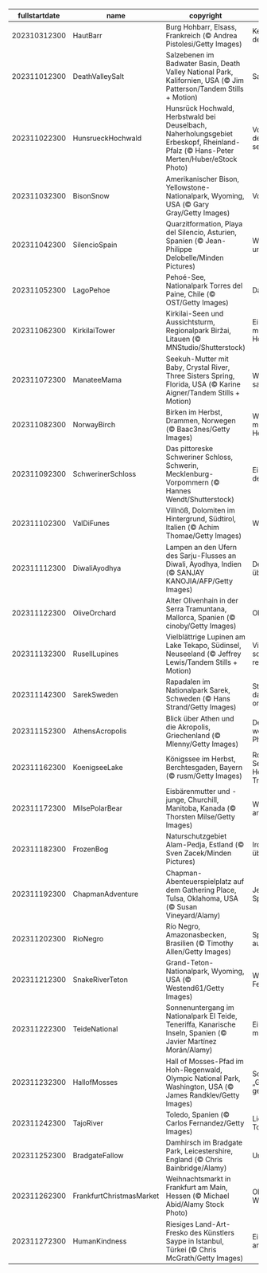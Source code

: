 |fullstartdate|name|copyright|title|image|
|--|--|--|--|--|
202310312300|HautBarr|Burg Hohbarr, Elsass, Frankreich (© Andrea Pistolesi/Getty Images)|Kennen Sie das „Auge des Elsass“?|![](/de-DE/2023/11/202310312300HautBarr.jpg)|
202311012300|DeathValleySalt|Salzebenen im Badwater Basin, Death Valley National Park, Kalifornien, USA (© Jim Patterson/Tandem Stills + Motion)|Salz, Sonne und Sand|![](/de-DE/2023/11/202311012300DeathValleySalt.jpg)|
202311022300|HunsrueckHochwald|Hunsrück Hochwald, Herbstwald bei Deuselbach, Naherholungsgebiet Erbeskopf, Rheinland-Pfalz (© Hans-Peter Merten/Huber/eStock Photo)|Vor lauter Bäumen den Wald nicht mehr sehen?|![](/de-DE/2023/11/202311022300HunsrueckHochwald.jpg)|
202311032300|BisonSnow|Amerikanischer Bison, Yellowstone-Nationalpark, Wyoming, USA (© Gary Gray/Getty Images)|Vorsicht Bullies|![](/de-DE/2023/11/202311032300BisonSnow.jpg)|
202311042300|SilencioSpain|Quarzitformation, Playa del Silencio, Asturien, Spanien (© Jean-Philippe Delobelle/Minden Pictures)|Wahrlich ein stiller und ruhiger Ort|![](/de-DE/2023/11/202311042300SilencioSpain.jpg)|
202311052300|LagoPehoe|Pehoé-See, Nationalpark Torres del Paine, Chile (© OST/Getty Images)|Das Licht sehen!|![](/de-DE/2023/11/202311052300LagoPehoe.jpg)|
202311062300|KirkilaiTower|Kirkilai-Seen und Aussichtsturm, Regionalpark Biržai, Litauen (© MNStudio/Shutterstock)​|Ein grünes Paradies mit eigenem Holzmond!|![](/de-DE/2023/11/202311062300KirkilaiTower.jpg)|
202311072300|ManateeMama|Seekuh-Mutter mit Baby, Crystal River, Three Sisters Spring, Florida, USA (© Karine Aigner/Tandem Stills + Motion)|Was sind das für sanfte Tiere?|![](/de-DE/2023/11/202311072300ManateeMama.jpg)|
202311082300|NorwayBirch|Birken im Herbst, Drammen, Norwegen (© Baac3nes/Getty Images)|Warme, melancholische Herbsttöne|![](/de-DE/2023/11/202311082300NorwayBirch.jpg)|
202311092300|SchwerinerSchloss|Das pittoreske Schweriner Schloss, Schwerin, Mecklenburg-Vorpommern (© Hannes Wendt/Shutterstock)|Ein Schloss wie aus dem Märchen|![](/de-DE/2023/11/202311092300SchwerinerSchloss.jpg)|
202311102300|ValDiFunes|Villnöß, Dolomiten im Hintergrund, Südtirol, Italien (© Achim Thomae/Getty Images)|Wie im Bilderbuch!|![](/de-DE/2023/11/202311102300ValDiFunes.jpg)|
202311112300|DiwaliAyodhya|Lampen an den Ufern des Sarju-Flusses an Diwali, Ayodhya, Indien (© SANJAY KANOJIA/AFP/Getty Images)|Der Sieg des Guten über das Böse|![](/de-DE/2023/11/202311112300DiwaliAyodhya.jpg)|
202311122300|OliveOrchard|Alter Olivenhain in der Serra Tramuntana, Mallorca, Spanien (© cinoby/Getty Images)|Olivenoase|![](/de-DE/2023/11/202311122300OliveOrchard.jpg)|
202311132300|RusellLupines|Vielblättrige Lupinen am Lake Tekapo, Südinsel, Neuseeland (© Jeffrey Lewis/Tandem Stills + Motion)|Vielblättrige Lupinen, soweit das Auge reicht!|![](/de-DE/2023/11/202311132300RusellLupines.jpg)|
202311142300|SarekSweden|Rapadalen im Nationalpark Sarek, Schweden (© Hans Strand/Getty Images)|Stellen Sie sich mal das Echo vor, or, or, or|![](/de-DE/2023/11/202311142300SarekSweden.jpg)|
202311152300|AthensAcropolis|Blick über Athen und die Akropolis, Griechenland (© Mlenny/Getty Images)|Der Geburtsort der westlichen Philosophie|![](/de-DE/2023/11/202311152300AthensAcropolis.jpg)|
202311162300|KoenigseeLake|Königssee im Herbst, Berchtesgaden, Bayern (© rusm/Getty Images)|Rote Bäume, klarer See, in meinem Herbst, da sprießen Träume!|![](/de-DE/2023/11/202311162300KoenigseeLake.jpg)|
202311172300|MilsePolarBear|Eisbärenmutter und -junge, Churchill, Manitoba, Kanada (© Thorsten Milse/Getty Images)|Warme Umarmungen an einem kalten Ort|![](/de-DE/2023/11/202311172300MilsePolarBear.jpg)|
202311182300|FrozenBog|Naturschutzgebiet Alam-Pedja, Estland (© Sven Zacek/Minden Pictures)|Irdisch oder überirdisch?|![](/de-DE/2023/11/202311182300FrozenBog.jpg)|
202311192300|ChapmanAdventure|Chapman-Abenteuerspielplatz auf dem Gathering Place, Tulsa, Oklahoma, USA (© Susan Vineyard/Alamy)|Jeder Tag ist ein Spieltag!|![](/de-DE/2023/11/202311192300ChapmanAdventure.jpg)|
202311202300|RioNegro|Río Negro, Amazonasbecken, Brasilien (© Timothy Allen/Getty Images)|Spieglein Spieglein auf dem Wasser|![](/de-DE/2023/11/202311202300RioNegro.jpg)|
202311212300|SnakeRiverTeton|Grand-Teton-Nationalpark, Wyoming, USA (© Westend61/Getty Images)|Weiße Berge in weiter Ferne!|![](/de-DE/2023/11/202311212300SnakeRiverTeton.jpg)|
202311222300|TeideNational|Sonnenuntergang im Nationalpark El Teide, Teneriffa, Kanarische Inseln, Spanien (© Javier Martínez Morán/Alamy)|Ein Sonnenuntergang mitten im Atlantik|![](/de-DE/2023/11/202311222300TeideNational.jpg)|
202311232300|HallofMosses|Hall of Mosses-Pfad im Hoh-Regenwald, Olympic National Park, Washington, USA (© James Randklev/Getty Images)|Schon mal etwas vom „Grünen Freitag“ gehört?|![](/de-DE/2023/11/202311232300HallofMosses.jpg)|
202311242300|TajoRiver|Toledo, Spanien (© Carlos Fernandez/Getty Images)|Lichterspektakel in Toledo|![](/de-DE/2023/11/202311242300TajoRiver.jpg)|
202311252300|BradgateFallow|Damhirsch im Bradgate Park, Leicestershire, England (© Chris Bainbridge/Alamy)|Unschuldshirsche?|![](/de-DE/2023/11/202311252300BradgateFallow.jpg)|
202311262300|FrankfurtChristmasMarket|Weihnachtsmarkt in Frankfurt am Main, Hessen (© Michael Abid/Alamy Stock Photo)|Oh du gelobte Weihnachtsstimmung!|![](/de-DE/2023/11/202311262300FrankfurtChristmasMarket.jpg)|
202311272300|HumanKindness|Riesiges Land-Art-Fresko des Künstlers Saype in Istanbul, Türkei (© Chris McGrath/Getty Images)|Eine Hand „hilft“ der anderen!|![](/de-DE/2023/11/202311272300HumanKindness.jpg)|
